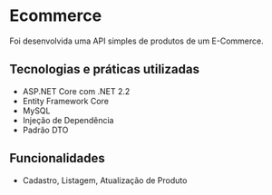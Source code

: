# Ecommerce 

Foi desenvolvida uma API simples de produtos de um E-Commerce.

## Tecnologias e práticas utilizadas
- ASP.NET Core com .NET 2.2
- Entity Framework Core
- MySQL
- Injeção de Dependência
- Padrão DTO 

## Funcionalidades
- Cadastro, Listagem, Atualização de Produto
